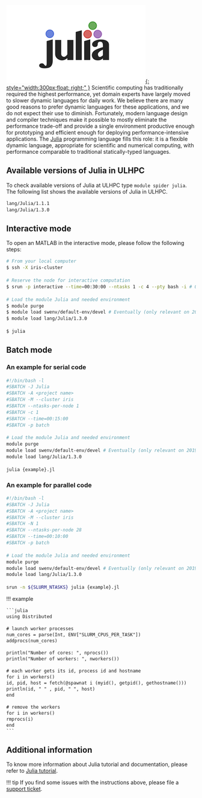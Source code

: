 [![](https://raw.githubusercontent.com/docker-library/docs/520519ad7db3ea9fd5d3590e836c839a0ffd6f19/julia/logo.png){: style="width:300px;float: right;" }](https://julialang.org/)
Scientific computing has traditionally required the highest performance, yet domain experts have largely moved to slower dynamic languages for daily work. We believe there are many good reasons to prefer dynamic languages for these applications, and we do not expect their use to diminish. Fortunately, modern language design and compiler techniques make it possible to mostly eliminate the performance trade-off and provide a single environment productive enough for prototyping and efficient enough for deploying performance-intensive applications. The [Julia](https://julialang.org/) programming language fills this role: it is a flexible dynamic language, appropriate for scientific and numerical computing, with performance comparable to traditional statically-typed languages.

## Available versions of Julia in ULHPC
To check available versions of Julia at ULHPC type `module spider julia`.
The following list shows the available versions of Julia in ULHPC. 
```bash
lang/Julia/1.1.1
lang/Julia/1.3.0
```

## Interactive mode
To open an MATLAB in the interactive mode, please follow the following steps:

```bash
# From your local computer
$ ssh -X iris-cluster

# Reserve the node for interactive computation
$ srun -p interactive --time=00:30:00 --ntasks 1 -c 4 --pty bash -i # OR si [...]

# Load the module Julia and needed environment
$ module purge
$ module load swenv/default-env/devel # Eventually (only relevant on 2019a software environment) 
$ module load lang/Julia/1.3.0

$ julia
```

## Batch mode
### An example for serial code

```bash
#!/bin/bash -l
#SBATCH -J Julia
#SBATCH -A <project name>
#SBATCH -M --cluster iris 
#SBATCH --ntasks-per-node 1
#SBATCH -c 1
#SBATCH --time=00:15:00
#SBATCH -p batch

# Load the module Julia and needed environment
module purge
module load swenv/default-env/devel # Eventually (only relevant on 2019a software environment) 
module load lang/Julia/1.3.0

julia {example}.jl
```


### An example for parallel code

```bash
#!/bin/bash -l
#SBATCH -J Julia
#SBATCH -A <project name>
#SBATCH -M --cluster iris 
#SBATCH -N 1
#SBATCH --ntasks-per-node 28
#SBATCH --time=00:10:00
#SBATCH -p batch

# Load the module Julia and needed environment
module purge
module load swenv/default-env/devel # Eventually (only relevant on 2019a software environment) 
module load lang/Julia/1.3.0

srun -n ${SLURM_NTASKS} julia {example}.jl
```

!!! example

    ```julia
    using Distributed
    
    # launch worker processes
    num_cores = parse(Int, ENV["SLURM_CPUS_PER_TASK"])
    addprocs(num_cores)
    
    println("Number of cores: ", nprocs())
    println("Number of workers: ", nworkers())
    
    # each worker gets its id, process id and hostname
    for i in workers()
    id, pid, host = fetch(@spawnat i (myid(), getpid(), gethostname()))
    println(id, " " , pid, " ", host)
    end
    
    # remove the workers
    for i in workers()
    rmprocs(i)
    end
    ```



## Additional information
To know more information about Julia tutorial and documentation,
please refer to [Julia tutorial](https://julialang.org/learning/tutorials/).

!!! tip
    If you find some issues with the instructions above,
    please file a [support ticket](https://hpc.uni.lu/support).
